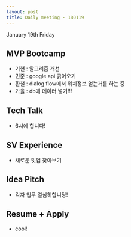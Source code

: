 ```yaml
---
layout: post
title: Daily meeting - 180119
---
```


January 19th Friday


## MVP Bootcamp
  * 기현 : 알고리즘 개선
  * 민준 : google api 긁어오기
  * 환철 : dialog flow에서 위치정보 얻는거를 하는 중
  * 가을 : db에 데이터 넣기!!! 

## Tech Talk
  * 6시에 합니다!

## SV Experience
  * 새로운 밋업 찾아보기

## Idea Pitch
  * 각자 업무 열심히합니당!

## Resume + Apply
  * cool!
